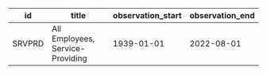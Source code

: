 | id     | title                            | observation_start   | observation_end   |
|--------|----------------------------------|---------------------|-------------------|
| SRVPRD | All Employees, Service-Providing | 1939-01-01          | 2022-08-01        |